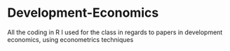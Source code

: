 # Development-Economics

All the coding in R I used for the class in regards to papers in development economics, using econometrics techniques 
